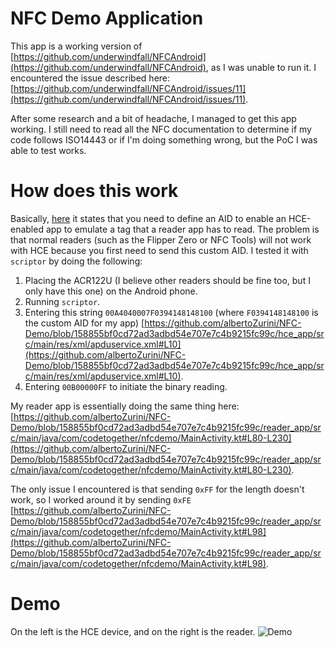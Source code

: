 # NFC Demo Application

This app is a working version of [https://github.com/underwindfall/NFCAndroid](https://github.com/underwindfall/NFCAndroid), as I was unable to run it. I encountered the issue described here: [https://github.com/underwindfall/NFCAndroid/issues/11](https://github.com/underwindfall/NFCAndroid/issues/11).

After some research and a bit of headache, I managed to get this app working. I still need to read all the NFC documentation to determine if my code follows ISO14443 or if I'm doing something wrong, but the PoC I was able to test works.

# How does this work

Basically, [here](https://developer.android.com/develop/connectivity/nfc/hce) it states that you need to define an AID to enable an HCE-enabled app to emulate a tag that a reader app has to read. The problem is that normal readers (such as the Flipper Zero or NFC Tools) will not work with HCE because you first need to send this custom AID. I tested it with `scriptor` by doing the following:

1. Placing the ACR122U (I believe other readers should be fine too, but I only have this one) on the Android phone.
2. Running `scriptor`.
3. Entering this string `00A4040007F0394148148100` (where `F0394148148100` is the custom AID for my app) [https://github.com/albertoZurini/NFC-Demo/blob/158855bf0cd72ad3adbd54e707e7c4b9215fc99c/hce_app/src/main/res/xml/apduservice.xml#L10](https://github.com/albertoZurini/NFC-Demo/blob/158855bf0cd72ad3adbd54e707e7c4b9215fc99c/hce_app/src/main/res/xml/apduservice.xml#L10).
4. Entering `00B00000FF` to initiate the binary reading.

My reader app is essentially doing the same thing here: [https://github.com/albertoZurini/NFC-Demo/blob/158855bf0cd72ad3adbd54e707e7c4b9215fc99c/reader_app/src/main/java/com/codetogether/nfcdemo/MainActivity.kt#L80-L230](https://github.com/albertoZurini/NFC-Demo/blob/158855bf0cd72ad3adbd54e707e7c4b9215fc99c/reader_app/src/main/java/com/codetogether/nfcdemo/MainActivity.kt#L80-L230).

The only issue I encountered is that sending `0xFF` for the length doesn't work, so I worked around it by sending `0xFE` [https://github.com/albertoZurini/NFC-Demo/blob/158855bf0cd72ad3adbd54e707e7c4b9215fc99c/reader_app/src/main/java/com/codetogether/nfcdemo/MainActivity.kt#L98](https://github.com/albertoZurini/NFC-Demo/blob/158855bf0cd72ad3adbd54e707e7c4b9215fc99c/reader_app/src/main/java/com/codetogether/nfcdemo/MainActivity.kt#L98).

# Demo

On the left is the HCE device, and on the right is the reader.
![Demo](./assets/demo.gif "Demo")
